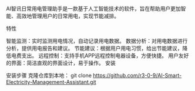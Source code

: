 AI智讯日常用电管理助手是一款基于人工智能技术的软件，旨在帮助用户更加智能、高效地管理用户的日常用电，实现节能减排。

特性

智能监测：实时监测用电情况，自动记录用电数据。
数据分析：对用电数据进行分析，提供用电报告和建议。
节能建议：根据用户用电习惯，给出节能建议，降低电费支出。
远程控制：支持手机APP远程控制电器设备，方便快捷。
用户友好的界面：简洁直观的界面设计，易于操作。
安装

安装步骤
克隆仓库到本地：
git clone https://github.com/r3-0-9/AI-Smart-Electricity-Management-Assistant.git
